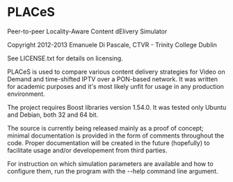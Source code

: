PLACeS
======

Peer-to-peer Locality-Aware Content dElivery Simulator

Copyright 2012-2013 Emanuele Di Pascale, CTVR - Trinity College Dublin

See LICENSE.txt for details on licensing.

PLACeS is used to compare various content delivery strategies for
Video on Demand and time-shifted IPTV over a PON-based network.
It was written for academic purposes and it's most likely
unfit for usage in any production environment. 

The project requires Boost libraries version 1.54.0.
It was tested only Ubuntu and Debian, both 32 and 64 bit.

The source is currently being released mainly as a proof of concept;
minimal documentation is provided in the form of comments throughout 
the code. Proper documentation will be created in the future (hopefully)
to facilitate usage and/or developement from third parties.

For instruction on which simulation parameters are available and how
to configure them, run the program with the --help command line argument.
